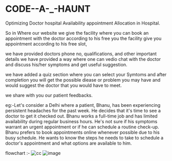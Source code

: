 # CODE--A-_-HAUNT
Optimizing Doctor hospital Availability appointment Allocation in Hospital.

So in Where our website we give the facility where you can book an appointment with the doctor according to his free you the facility give you appointment according to his free slot,

we have provided doctors phone no, qualifications, and other important  details we have provided a way where one can vedio chat with the doctor and discuss his/her symptoms and get useful suggestion.

we have added a quiz section where you can select your Symtoms and  after completion you will get the possible diease or problem you may have and would suggest the doctor that you would have to meet.

we share with you our patient feedbacks.

eg:-Let's consider a Delhi where a patient, Bhanu, has been experiencing persistent headaches for the past week. He decides that it's time to see a doctor to get it checked out. Bhanu works a full-time job and has limited availability during regular business hours. He's not sure if his symptoms warrant an urgent appointment or if he can schedule a routine check-up. Bhanu prefers to book appointments online whenever possible due to his busy schedule. He wants to know the steps he needs to take to schedule a doctor's appointment and what options are available to him. 

flowchart :- ![cc](https://github.com/Bhanu-partap-13/CODE--A-_-HAUNT/assets/148768482/72d360b0-00ab-4115-8770-386312907645)
![image](https://github.com/Bhanu-partap-13/CODE--A-_-HAUNT/assets/148768482/290381e7-1a62-4590-9fc6-49baece49a77)
